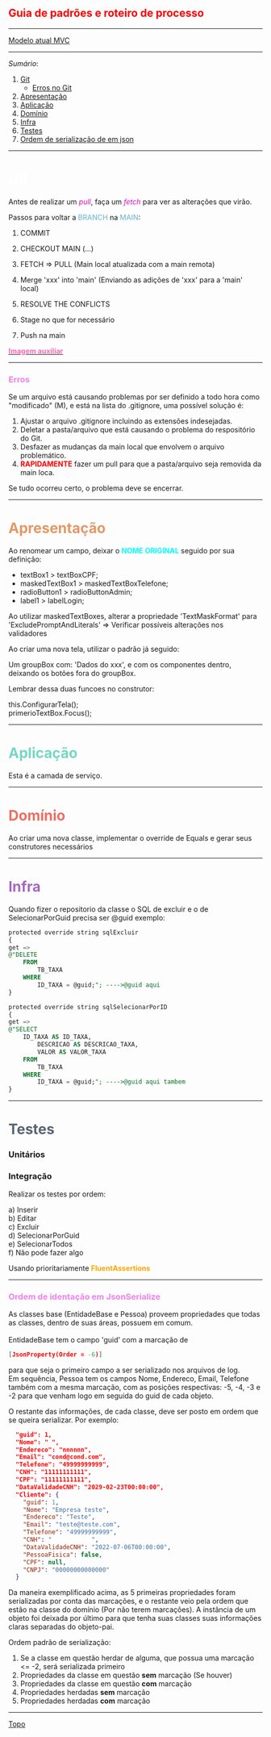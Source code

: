 <h2 style="color:red" id='topo'> Guia de padrões e roteiro de processo </h2>

___
<a href="https://i.ibb.co/k4TC8N8/image.png" target="_blank" rel="noopener noreferrer">Modelo atual MVC</a>

___

*Sumário*:
1. [Git](#git)
   * [Erros no Git](#errosGit) 
2. [Apresentação](#apresentacao)
3. [Aplicação](#aplicacao)
4. [Domínio](#dominio)
5. [Infra](#infra)
6. [Testes](#testes)
7. [Ordem de serialização de em json](#ordem) 




___

<h1 id='git' style="color:white">Git</h1>

Antes de realizar um <span style="color:#db0bb9">_pull_</span>, faça um <span style="color:#db0bb9">_fetch_</span> para ver as alterações que virão.

Passos para voltar a <span style="color:#64b2d1">BRANCH</span> na <span style="color:#64b2d1">MAIN</span>:

1. COMMIT

2. CHECKOUT MAIN (...)

3. FETCH => PULL (Main local atualizada com a main remota)

4. Merge 'xxx' into 'main' (Enviando as adições de 'xxx' para a 'main' local)

5. RESOLVE THE CONFLICTS

6. Stage no que for necessário

7. Push na main

<a href="https://i.ibb.co/TB9Kj37/fluxoGit.png" target="_blank"><strong style="color:HotPink">Imagem auxiliar</strong></a>

___
<h3 id='errosGit' style="color:violet">Erros</h3>

Se um arquivo está causando problemas por ser definido a todo hora como "modificado" (M), e está na lista do .gitignore, uma possível solução é:

1. Ajustar o arquivo .gitignore incluindo as extensões indesejadas.
2. Deletar a pasta/arquivo que está causando o problema do respositório do Git.
3. Desfazer as mudanças da main local que envolvem o arquivo problemático.
4. <strong style="color:red">RAPIDAMENTE</strong> fazer um pull para que a pasta/arquivo seja removida da main loca.

Se tudo ocorreu certo, o problema deve se encerrar.
___

<h1 id='apresentacao' style="color:#e59866">Apresentação</h1>

Ao renomear um campo, deixar o **<span style="color:cyan">NOME ORIGINAL** seguido por sua definição:

- textBox1 > textBoxCPF;
- maskedTextBox1 > maskedTextBoxTelefone;
- radioButton1 > radioButtonAdmin;
- label1 > labelLogin;



Ao utilizar maskedTextBoxes, alterar a propriedade 'TextMaskFormat' para 'ExcludePromptAndLiterals' 
=> Verificar possíveis alterações nos validadores

Ao criar uma nova tela, utilizar o padrão já seguido:

Um groupBox com: 'Dados do xxx', e com os componentes dentro, deixando os botões fora do groupBox.

Lembrar dessa duas funcoes no construtor:<div>
            this.ConfigurarTela();<div>
            primerioTextBox.Focus();


___
<h1 id='aplicacao' style="color:#76d7c4">Aplicação</h1>

Esta é a camada de serviço.
___

<h1 id='dominio' style="color:#ec7063">Domínio</h1>

Ao criar uma nova classe, implementar o override de Equals e gerar seus construtores necessários
___

<h1 id='infra' style="color:#a569bd">Infra</h1>

Quando fizer o repositorio da classe o SQL de excluir e o de SelecionarPorGuid precisa ser @guid exemplo: 

```SQL
protected override string sqlExcluir
{
get =>
@"DELETE 
    FROM
        TB_TAXA
    WHERE
        ID_TAXA = @guid;"; ---->@guid aqui
}

protected override string sqlSelecionarPorID
{
get =>
@"SELECT
    ID_TAXA AS ID_TAXA,
        DESCRICAO AS DESCRICAO_TAXA,
        VALOR AS VALOR_TAXA
    FROM
        TB_TAXA
    WHERE
        ID_TAXA = @guid;"; ---->@guid aqui tambem
}
```
___

<h1 id='testes' style="color:#566573">Testes</h1>

<h3>Unitários</h3>


<h3>Integração</h3>
Realizar os testes por ordem:

a) Inserir<br>
b) Editar<br>
c) Excluir<br>
d) SelecionarPorGuid<br>
e) SelecionarTodos<br>
f) Não pode fazer algo<br>

Usando prioritariamente **<span style="color:orange">FluentAssertions</span>**
___

<h3 id='ordem' style="color:violet">Ordem de identação em JsonSerialize</h3>
As classes base (EntidadeBase e Pessoa) proveem propriedades que todas as classes, dentro de suas áreas, possuem em comum. <br><br>
EntidadeBase tem o campo 'guid' com a marcação de 

```JSON
[JsonProperty(Order = -6)]
```
para que seja o primeiro campo a ser serializado nos arquivos de log. <br>
Em sequência, Pessoa tem os campos Nome, Endereco, Email, Telefone também com a mesma marcação, com as posições respectivas: -5, -4, -3 e -2 para que venham logo em seguida do guid de cada objeto.

O restante das informações, de cada classe, deve ser posto em ordem que se queira serializar. Por exemplo:
```JSON
  "guid": 1,
  "Nome": " ",
  "Endereco": "nnnnnn",
  "Email": "cond@cond.com",
  "Telefone": "49999999999",
  "CNH": "11111111111",
  "CPF": "11111111111",
  "DataValidadeCNH": "2029-02-23T00:00:00",
  "Cliente": {
    "guid": 1,
    "Nome": "Empresa teste",
    "Endereco": "Teste",
    "Email": "teste@teste.com",
    "Telefone": "49999999999",
    "CNH": "           ",
    "DataValidadeCNH": "2022-07-06T00:00:00",
    "PessoaFisica": false,
    "CPF": null,
    "CNPJ": "00000000000000"
  }
```

Da maneira exemplificado acima, as 5 primeiras propriedades foram serializadas por conta das marcações, e o restante veio pela ordem que estão na classe do domínio (Por não terem marcações). A instância de um objeto foi deixada por último para que tenha suas classes suas informações claras separadas do objeto-pai.

Ordem padrão de serialização:
<ol>
    <li>Se a classe em questão herdar de alguma, que possua uma marcação <= -2, será serializada primeiro
    <li>Propriedades da classe em questão <strong>sem</strong> marcação (Se houver)</li>
    <li>Propriedades da classe em questão <strong>com</strong> marcação</li>
    <li>Propriedades herdadas <strong>sem</strong> marcação</li>
    <li>Propriedades herdadas <strong>com</strong> marcação</li>
</ol>

___

<a href="#topo">Topo</a>
